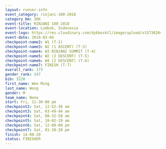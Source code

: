 ```yaml
---
layout: runner-info 
event_category: rinjani-100-2018 
category_km: 36K 
event-title: RINJANI 100 2018 
event-location: Lombok, Indonesia 
event-logo: https://res.cloudinary.com/dykbosktl/image/upload/v1573626435/Logo/Rinjani_eoufbh.png 
event-date: 2018-03-04 
checkpoint-name2: W1 (T-2) 
checkpoint-name3: W2 (1 ASCENT) (T-3) 
checkpoint-name4: W3 RINJANI SUMMIT (T-4) 
checkpoint-name5: W2 (2 DESCENT) (T-5) 
checkpoint-name6: W4 (2 DESCENT) (T-6) 
checkpoint-name7: FINISH (T-7) 
overall_rank: 173
gender_rank: 147
bib: 3228
first_name: Wee Ming
last_name: Wong
gender: M
team_name: None
start: Fri, 11-30-00 pm
checkpoint2: Sat, 12-52-36 am
checkpoint3: Sat, 03-49-44 am
checkpoint4: Sat, 08-32-58 am
checkpoint5: Sat, 10-02-19 am
checkpoint6: Sat, 12-08-08 pm
checkpoint7: Sat, 01-38-20 pm
finish: 14-08-20
status: FINISHER
---
```

